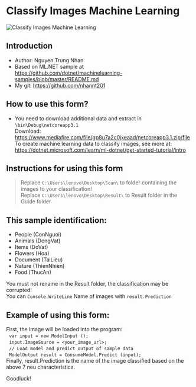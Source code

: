  # Classify Images Machine Learning  
![Classify Images Machine Learning](https://i.imgur.com/XqoVdi2.jpg)
## Introduction
 - Author: Nguyen Trung Nhan   
- Based on ML.NET sample at https://github.com/dotnet/machinelearning-samples/blob/master/README.md  
- My git: https://github.com/nhannt201  
## How to use this form?
- You need to download additional data and extract in `\bin\Debug\netcoreapp3.1`  
Download: https://www.mediafire.com/file/gp8u7a2c0jxeaad/netcoreapp3.1.zip/file  
To create machine learning data to classify images, see more at: https://dotnet.microsoft.com/learn/ml-dotnet/get-started-tutorial/intro  
## Instructions for using this form  
>Replace `C:\Users\lenovo\Desktop\Scan\` to folder containing the images to your classification!  
>Replace `C:\Users\lenovo\Desktop\Result\` to Result folder in the Guide folder  
## This sample identification:
- People (ConNguoi)
- Animals (DongVat)
- Items (DoVat)
- Flowers (Hoa)
- Document (TaiLieu)
- Nature (ThienNhien)
- Food (ThucAn)

You must not rename in the Result folder, the classification may be corrupted!  
You can `Console.WriteLine` Name of images with `result.Prediction`  
## Example of using this form:
First, the image will be loaded into the program:  
  `var input = new ModelInput ();`   
  `input.ImageSource = <your_image_url>;`  
  `// Load model and predict output of sample data`  
  `ModelOutput result = ConsumeModel.Predict (input);`    
Finally, result.Prediction is the name of the image classified based on the above 7 neu characteristics.  

Goodluck!


